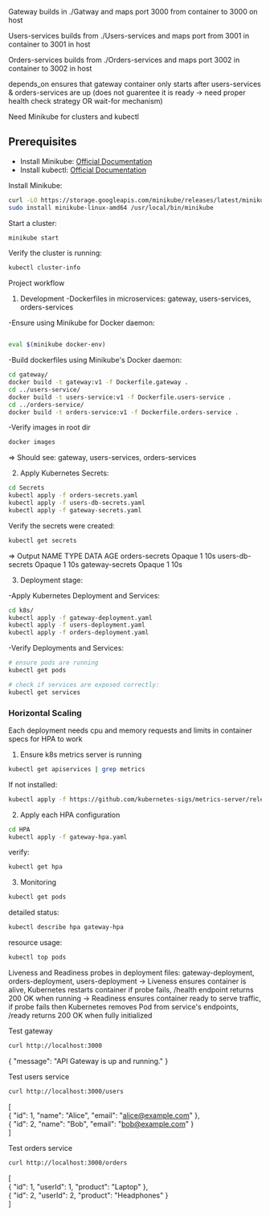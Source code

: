 Gateway builds in ./Gatway and maps port 3000 from container to 3000 on host <br/>

Users-services builds from ./Users-services and maps port from 3001 in container to 3001 in host <br/>

Orders-services builds from ./Orders-services and maps port 3002 in container to 3002 in host <br/>

depends_on ensures that gateway container only starts after users-services & orders-services are up (does not guarentee it is ready -> need proper health check strategy OR wait-for mechanism) <br/>


Need Minikube for clusters and kubectl

## Prerequisites
- Install Minikube: [Official Documentation](https://minikube.sigs.k8s.io/docs/start/)
- Install kubectl: [Official Documentation](https://kubernetes.io/docs/tasks/tools/install-kubectl/)



Install Minikube:

```bash
curl -LO https://storage.googleapis.com/minikube/releases/latest/minikube-linux-amd64
sudo install minikube-linux-amd64 /usr/local/bin/minikube
```

Start a cluster:

```bash
minikube start
```

Verify the cluster is running:

```bash
kubectl cluster-info
```


Project workflow
1. Development
-Dockerfiles in microservices: gateway, users-services, orders-services

-Ensure using Minikube for Docker daemon:

```bash

eval $(minikube docker-env)
```

-Build dockerfiles using Minikube's Docker daemon:

```bash
cd gateway/
docker build -t gateway:v1 -f Dockerfile.gateway .
cd ../users-service/
docker build -t users-service:v1 -f Dockerfile.users-service .
cd ../orders-service/
docker build -t orders-service:v1 -f Dockerfile.orders-service .
```

-Verify images in root dir

```bash
docker images
```
=> Should see: gateway, users-services, orders-services

2. Apply Kubernetes Secrets:

```bash
cd Secrets
kubectl apply -f orders-secrets.yaml
kubectl apply -f users-db-secrets.yaml
kubectl apply -f gateway-secrets.yaml
```

Verify the secrets were created:

```bash
kubectl get secrets
```

=> Output
NAME                 TYPE     DATA   AGE
orders-secrets       Opaque   1      10s
users-db-secrets     Opaque   1      10s
gateway-secrets      Opaque   1      10s


3. Deployment stage:

-Apply Kubernetes Deployment and Services:
```bash
cd k8s/
kubectl apply -f gateway-deployment.yaml
kubectl apply -f users-deployment.yaml
kubectl apply -f orders-deployment.yaml
```

-Verify Deployments and Services:

```bash
# ensure pods are running
kubectl get pods

# check if services are exposed correctly:
kubectl get services

```

### Horizontal Scaling
Each deployment needs cpu and memory requests and limits in container specs for HPA to work

1. Ensure k8s metrics server is running

```bash
kubectl get apiservices | grep metrics
```

If not installed:

```bash
kubectl apply -f https://github.com/kubernetes-sigs/metrics-server/releases/latest/download/components.yaml
```

2. Apply each HPA configuration

```bash
cd HPA
kubectl apply -f gateway-hpa.yaml
```

verify:
```bash
kubectl get hpa
```

3. Monitoring
```bash
kubectl get pods
```

detailed status:
```bash
kubectl describe hpa gateway-hpa
```

resource usage:
```bash
kubectl top pods
```


Liveness and Readiness probes in deployment files: gateway-deployment, orders-deployment, users-deployment
-> Liveness ensures container is alive, Kubernetes restarts container if probe fails, /health endpoint returns 200 OK when running
-> Readiness ensures container ready to serve traffic, if probe fails then Kubernetes removes Pod from service's endpoints, /ready returns 200 OK when fully initialized










Test gateway <br/>

```bash
curl http://localhost:3000
```

{ "message": "API Gateway is up and running." } <br/>


Test users service <br/>

```bash
curl http://localhost:3000/users
```

[ <br/>
  { "id": 1, "name": "Alice", "email": "alice@example.com" }, <br/>
  { "id": 2, "name": "Bob", "email": "bob@example.com" } <br/>
] <br/>


Test orders service <br/>

```bash
curl http://localhost:3000/orders
```

[ <br/>
  { "id": 1, "userId": 1, "product": "Laptop" }, <br/>
  { "id": 2, "userId": 2, "product": "Headphones" } <br/>
] <br/>

